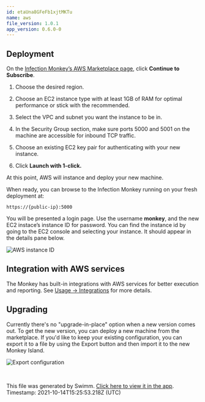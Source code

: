 ```yaml
---
id: etaUna8GFeFb1xjtMKTu
name: aws
file_version: 1.0.1
app_version: 0.6.0-0
---
```


Deployment
----------

On the [Infection Monkey’s AWS Marketplace page](https://aws.amazon.com/marketplace/pp/GuardiCore-Infection-Monkey/B07B3J7K6D), click **Continue to Subscribe**.

1.  Choose the desired region.
    
2.  Choose an EC2 instance type with at least 1GB of RAM for optimal performance or stick with the recommended.
    
3.  Select the VPC and subnet you want the instance to be in.
    
4.  In the Security Group section, make sure ports 5000 and 5001 on the machine are accessible for inbound TCP traffic.
    
5.  Choose an existing EC2 key pair for authenticating with your new instance.
    
6.  Click **Launch with 1-click.**
    

At this point, AWS will instance and deploy your new machine.

When ready, you can browse to the Infection Monkey running on your fresh deployment at:

`https://{public-ip}:5000`

You will be presented a login page. Use the username **monkey**, and the new EC2 instace’s instance ID for password. You can find the instance id by going to the EC2 console and selecting your instance. It should appear in the details pane below.

![AWS instance ID](https://www.guardicore.com/infectionmonkey/docs/images/setup/aws/aws-instance-id.png)

Integration with AWS services
-----------------------------

The Monkey has built-in integrations with AWS services for better execution and reporting. See [Usage -> Integrations](app://open_new_swimm_window/#/repos/Zg1flrWRgvls0c2mFyDI/file?filePath=../../usage/integrations) for more details.

Upgrading
---------

Currently there's no "upgrade-in-place" option when a new version comes out. To get the new version, you can deploy a new machine from the marketplace. If you'd like to keep your existing configuration, you can export it to a file by using the Export button and then import it to the new Monkey Island.

![Export configuration](https://www.guardicore.com/infectionmonkey/docs/images/setup/export-configuration.png)

<br/>

This file was generated by Swimm. [Click here to view it in the app](https://swimm.io/link?l=c3dpbW0lM0ElMkYlMkZyZXBvcyUyRlpnMWZscldSZ3ZsczBjMm1GeURJJTJGZG9jcyUyRmV0YVVuYThHRmVGYjF4anRNS1R1). Timestamp: 2021-10-14T15:25:53.218Z (UTC)